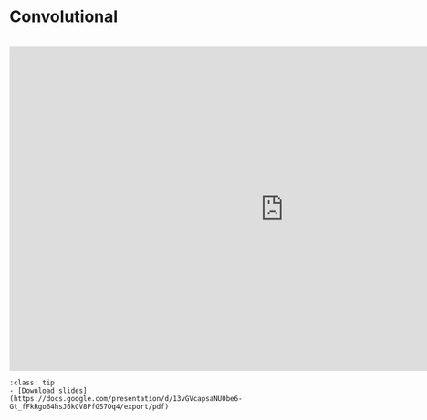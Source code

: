 # Convolutional


<br>

<iframe src="https://docs.google.com/presentation/d/e/2PACX-1vQXwYtMWNSovQ5-xbu_J8D1d4bnbrU9o-85NDT7-B6C4ggL4p-vgs245mw0KRSRpBsxP8-1QG9kEDmp/embed?start=false&loop=false&delayms=3000" frameborder="0" width="960" height="569" allowfullscreen="true" mozallowfullscreen="true" webkitallowfullscreen="true"></iframe>

<br>


```{admonition} Resources
:class: tip
- [Download slides](https://docs.google.com/presentation/d/13vGVcapsaNU0be6-Gt_fFkRgo64hsJ6kCV8PfGS7Oq4/export/pdf)
```
